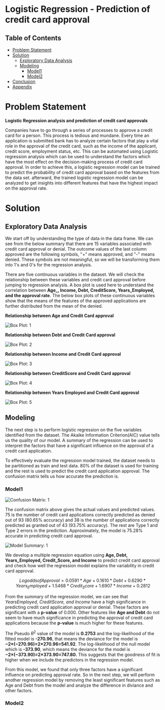 # Logistic Regression - Prediction of credit card approval

## Table of Contents
- [Problem Statement](#problemstatement)
- [Solution](#solution)
  - [Exploratory Data Analysis](#eda)
  - [Modeling](#modeling)
    - [Model1](#model1)
    - [Model2](#model2)
- [Conclusion](#conclusion)
- [Appendix](#appendix)

# Problem Statement

**Logistic Regression analysis and prediction of credit card approvals**

Companies have to go through a series of processes to approve a credit card for a person. This process is tedious and mundane. Every time an application is submitted bank has to analyze certain factors that play a vital role in the approval of the credit card, such as the income of the applicant, credit score, employment status, etc. This can be automated using Logistic regression analysis which can be used to understand the factors which have the most effect on the decision-making process of credit card approval. In order to achieve this, a logistic regression model can be trained to predict the probability of credit card approval based on the features from the data set. afterward, the trained logistic regression model can be analyzed to get insights into different features that have the highest impact on the approval rate.

# Solution

## Exploratory Data Analysis

We start off by understanding the type of data in the data frame. We can see from the below summary that there are 15 variables associated with credit card approval or denial. The outcome values of the last column approved are the following symbols, "+" means approved, and "-" means denied. These symbols are not meaningful, so we will be transforming them into 1's and 0's for the regression analysis.

There are five continuous variables in the dataset. We will check the relationship between these variables and credit card approval before jumping to regression analysis. A box plot is used here to understand the correlation between **Age_, Income, Debt, CreditScore, Years_Employed, and the approval rate**. The below box plots of these continuous variables show that the means of the features of the approved applications are further distributed from the mean of the denied.

**Relationship between Age and Credit Card approval**

![Box Plot: 1](screenshots/boxplot1.png)

**Relationship between Debt and Credit Card approval**

![Box Plot: 2](screenshots/boxplot2.png)

**Relationship between Income and Credit Card approval**

![Box Plot: 3](screenshots/boxplot3.png)

**Relationship between CreditScore and Credit Card approval**

![Box Plot: 4](screenshots/boxplot4.png)

**Relationship between Years Employed and Credit Card approval**

![Box Plot: 5](screenshots/boxplot5.png)


## Modeling

The next step is to perform logistic regression on the five variables identified from the dataset. The Akaike Information Criterion(AIC) value tells us the quality of our model. A summary of the regression can be used to interpret the factors that have a significant influence on the approval of a credit card application.

To effectively evaluate the regression model trained, the dataset needs to be partitioned as train and test data. 80% of the dataset is used for training and the rest is used to predict the credit card application approval. The confusion matrix tells us how accurate the prediction is.

### Model1

![Confusion Matrix: 1](screenshots/confusion-matrix1.png)


The confusion matrix above gives the actual values and predicted values. 75 is the number of credit card applications correctly predicted as denied out of 93 (80.65% accuracy) and 38 is the number of applications correctly predicted as granted out of 43 (93.75% accuracy). The rest are Type 1 and Type 2 errors in the prediction. Approximately, the model is 75.28% accurate in predicting credit card approval.

![Model Summary: 1](screenshots/model1-summary.png)


We develop a multiple regression equation using __Age, Debt, Years_Employed, Credit_Score, and Income__ to predict credit card approval and check how well the regression model explains the variability in credit card approval.

$$Log odds of Approval = 0.0591*Age + 0.1610*Debt + 0.6290*Years_Employed + 1.5468*Credit_Score + 1.6907*Income + 0.2812$$

From the summary of the regression model, we can see that __YearsEmployed_, _CreditScore_, and _Income__ have a high significance in predicting credit card application approval or denial. These factors are significant with a __p-value__ of 0.000. Other features like __Age and Debt__ do not seem to have much significance in predicting the approval of credit card applications because the __p-value__ is much higher for these features.

The Pseudo $R^2$ value of the model is __0.2753__ and the log-likelihood of the fitted model is __-270.96__, that means the deviance for the model is **−2×(−270.96)=2×270.96=541.92**. The log-likelihood of the null model which is __-373.90__, which means the deviance for the model is **−2×(−373.90)=2×373.90=747.80.** This suggests that  the goodness of fit is higher when we include the predictors in the regression model. 

From this model, we found that only three factors have a significant influence on predicting approval rate. So in the next step, we will perform another regression model by removing the least significant features such as Age and Debt from the model and analyze the difference in diviance and other factors.

### Model2


